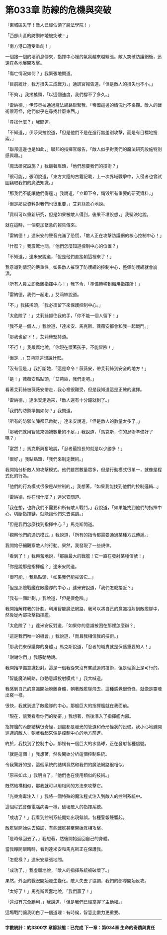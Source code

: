 # 第033章 防線的危機與突破

「東城區失守！敵人已經佔領了魔法學院！」

「西部山區的防禦陣地被突破！」

「南方港口遭受重創！」

一個接一個的壞消息傳來，指揮中心裡的氣氛越來越緊張。敵人突破防護網後，迅速在各地展開攻擊。

「傷亡情況如何？」我緊張地問道。

「目前統計，我方損失三成戰力，」通訊官報告道，「但是敵人的損失也不小。」

「不夠，」我搖搖頭，「以這個速度，我們撐不了多久。」

「雷納德，」伊莎貝拉通過魔法網路聯繫我，「帝國這邊的情況也不樂觀。敵人的戰術很奇怪，他們似乎在尋找什麼東西。」

「尋找什麼？」我問道。

「不知道，」伊莎貝拉說道，「但是他們不是在進行無差別攻擊，而是有目標地搜索。」

「聯邦這邊也是如此，」聯邦的指揮官報告，「敵人似乎對我們的魔法研究設施特別感興趣。」

「魔法研究設施？」我皺著眉頭，「他們想要我們的技術？」

「很可能，」張明說道，「東方大陸的古籍記載，上一次界域戰爭中，入侵者也曾試圖竊取我們的魔法知識。」

「那我們不能讓他們得逞，」我說道，「立即下令，銷毀所有重要的研究資料。」

「但是那些資料對我們也很重要，」艾莉絲擔心地說。

「資料可以重新研究，但是如果被敵人得到，後果不堪設想，」我堅決地說。

就在這時，一個更加緊急的報告傳來。

「雷納德！」達米安的聲音充滿了恐慌，「敵人正在攻擊防護網的核心控制中心！」

「什麼？」我震驚地問，「他們怎麼知道控制中心的位置？」

「不知道，」達米安說道，「但是他們直接朝這裡來了！」

我意識到情況的嚴重性。如果敵人摧毀了防護網的控制中心，整個防護網就會崩潰。

「所有人員立即撤離指揮中心！」我下令，「準備轉移到備用指揮所！」

「雷納德，我們一起走，」艾莉絲說道。

「不，」我搖搖頭，「我必須留下來保護控制中心。」

「太危險了！」艾莉絲抓住我的手，「你不能一個人留下！」

「我不是一個人，」我說道，「達米安、馬克斯、薇薇安都會和我一起戰鬥。」

「那我也留下！」艾莉絲堅持道。

「不行！」我嚴厲地說，「你現在懷著孩子，不能冒險！」

「但是...」艾莉絲還想說什麼。

「沒有但是，」我打斷她，「這是命令！薇薇安，帶艾莉絲到安全的地方！」

「是！」薇薇安點點頭，「艾莉絲，我們走吧。」

看著艾莉絲被薇薇安帶走，我心裡很難受，但是我知道這是正確的選擇。

「雷納德，」達米安走過來，「敵人還有十分鐘就到了。」

「我們的防禦準備如何？」我問道。

「所有的防禦法陣都已啟動，」達米安說道，「但是敵人的數量太多了。」

「那我們就用智慧來彌補數量的不足，」我說道，「馬克斯，你的忍術準備好了嗎？」

「當然！」馬克斯興奮地說，「忍者最擅長的就是以少勝多！」

「很好，」我點點頭，「我們來制定戰術。」

我開始分析敵人的攻擊模式。他們雖然數量眾多，但是行動模式很單一，就像是程式化的行為。

「他們的行為模式很像是AI控制的，」我想著，「如果我能找到他們的控制邏輯...」

「雷納德，你在想什麼？」達米安問道。

「我在想，也許我們不需要和所有敵人戰鬥，」我說道，「如果能找到他們的指揮中心，切斷指揮鏈，就能讓他們失去協調。」

「但是我們怎麼找到指揮中心？」馬克斯問道。

「觀察他們的通訊模式，」我說道，「所有的指令都需要通過某種方式傳遞。」

我開始仔細觀察敵人的行動。果然，我發現了一些規律。

「看到了！」我興奮地說，「那艘最大的戰艦！它一直在發射某種信號！」

「你是說那是指揮艦？」達米安問道。

「很可能，」我點點頭，「如果我們能摧毀它...」

「但是那艘戰艦在敵艦隊的中心，」達米安說道，「我們怎麼接近？」

「我有一個計劃，」我說道，「但是很危險。」

我開始解釋我的計劃。利用智能魔法網路，我可以將自己的意識投射到敵艦隊中，然後從內部攻擊指揮艦。

「太危險了！」達米安反對道，「如果你的意識被困在那裡怎麼辦？」

「這是我們唯一的機會，」我說道，「而且我相信我的技術。」

「那我們來保護你的身體，」馬克斯說道，「忍者的職責就是保護重要的人！」

「謝謝你們，」我感動地說。

我開始準備意識投射。這是一個我從來沒有嘗試過的技術，但是理論上是可行的。

「智能魔法網路，啟動意識投射模式！」我大喊道。

我感到自己的意識開始脫離身體，朝著敵艦隊飛去。這種感覺很奇怪，就像是靈魂出竅一樣。

很快，我就到達了敵艦隊的中心。那艘巨大的指揮艦就在我面前。

「現在，讓我看看你們的秘密，」我想著，然後潛入了指揮艦內部。

指揮艦的內部結構很奇怪，到處都是發光的管道和奇形怪狀的設備。我小心地避開巡邏的敵人，朝著看起來像是控制中心的地方前進。

終於，我找到了控制中心。那裡有一個巨大的水晶球，正在發射各種信號。

「就是這個！」我想著，然後開始分析這個控制系統。

令我驚訝的是，這個系統的結構竟然和我們的魔法網路很相似。

「原來如此，」我明白了，「他們也在使用類似的技術。」

既然結構相似，那我就可以用相同的方法來攻擊它。

「光束病毒注入！」我將一個特殊的魔法程式注入到敵人的控制系統中。

這個程式會像電腦病毒一樣，破壞敵人的指揮系統。

「成功了！」我看到控制系統開始出現錯誤，各種警報聲響起。

敵艦隊開始失去協調，有些戰艦甚至開始互相攻擊。

「是時候回去了，」我想著，然後開始返回自己的身體。

當我睜開眼睛時，看到達米安和馬克斯正在保護我。

「怎麼樣？」達米安緊張地問。

「成功了，」我虛弱地說，「敵人的指揮系統被破壞了。」

果然，外面的戰況開始發生變化。敵人失去了協調，我們的部隊開始反攻。

「太好了！」馬克斯興奮地說，「我們贏了！」

「還沒有完全勝利，」我說道，「但是我們已經掌握了主動權。」

這場戰鬥讓我明白了一個道理：有時候，智慧比蠻力更重要。

---

**字數統計：約3300字**
**章節狀態：已完成**
**下一章：第034章 生命的奇蹟與責任**
